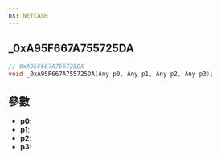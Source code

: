 ```yaml
---
ns: NETCASH
---
```

## _0xA95F667A755725DA

```c
// 0xA95F667A755725DA
void _0xA95F667A755725DA(Any p0, Any p1, Any p2, Any p3);
```


## 參數
* **p0**: 
* **p1**: 
* **p2**: 
* **p3**: 

